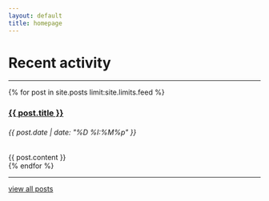 ```yaml
---
layout: default
title: homepage
---
```


# Recent activity
___

{% for post in site.posts limit:site.limits.feed %}
<div class="pb-4">
    <h3><a href="{{ post.url }}">{{ post.title }}</a></h3>
    <h6 class="monospace">{{ post.date | date: "%D %I:%M%p" }}</h6>
    <div>
        {{ post.content }}
    </div>
</div>
{% endfor %}

<hr />
<a href="/archive">view all posts</a>
